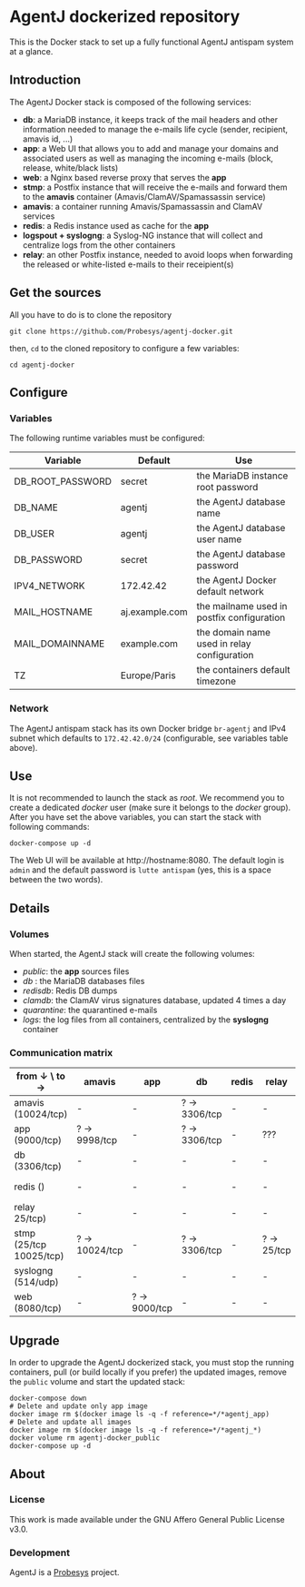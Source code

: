# AgentJ dockerized repository

This is the Docker stack to set up a fully functional AgentJ antispam system at a glance.

## Introduction

The AgentJ Docker stack is composed of the following services:

- **db**: a MariaDB instance, it keeps track of the mail headers and other information needed to manage the e-mails life cycle (sender, recipient, amavis id, ...)
- **app**: a Web UI that allows you to add and manage your domains and associated users as well as managing the incoming e-mails (block, release, white/black lists)
- **web**: a Nginx based reverse proxy that serves the **app**
- **stmp**: a Postfix instance that will receive the e-mails and forward them to the **amavis** container (Amavis/ClamAV/Spamassassin service)
- **amavis**: a container running Amavis/Spamassassin and ClamAV services
- **redis**: a Redis instance used as cache for the **app**
- **logspout + syslogng**: a Syslog-NG instance that will collect and centralize logs from the other containers
- **relay**: an other Postfix instance, needed to avoid loops when forwarding the released or white-listed e-mails to their receipient(s)

## Get the sources

All you have to do is to clone the repository

    git clone https://github.com/Probesys/agentj-docker.git

then, `cd` to the cloned repository to configure a few variables:

    cd agentj-docker

## Configure

### Variables

The following runtime variables must be configured:

| Variable         | Default        | Use                                         |
|------------------|----------------|---------------------------------------------|
| DB_ROOT_PASSWORD | secret         | the MariaDB instance root password          |
| DB_NAME          | agentj         | the AgentJ database name                    |
| DB_USER          | agentj         | the AgentJ database user name               |
| DB_PASSWORD      | secret         | the AgentJ database password                |
| IPV4_NETWORK     | 172.42.42      | the AgentJ Docker default network           |
| MAIL_HOSTNAME    | aj.example.com | the mailname used in postfix configuration  |
| MAIL_DOMAINNAME  | example.com    | the domain name used in relay configuration |
| TZ               | Europe/Paris   | the containers default timezone             |

### Network

The AgentJ antispam stack has its own Docker bridge `br-agentj` and IPv4 subnet which defaults to `172.42.42.0/24` (configurable, see variables table above).

## Use

It is not recommended to launch the stack as *root*. We recommend you to create a dedicated *docker* user (make sure it belongs to the *docker* group).
After you have set the above variables, you can start the stack with following commands:

    docker-compose up -d

The Web UI will be available at http://hostname:8080.
The default login is `admin` and the default password is `lutte antispam` (yes, this is a space between the two words).

## Details

### Volumes

When started, the AgentJ stack will create the following volumes:

- *public*: the **app** sources files
- *db* : the MariaDB databases files
- *redisdb*: Redis DB dumps
- *clamdb*: the ClamAV virus signatures database, updated 4 times a day
- *quarantine*: the quarantined e-mails
- *logs*: the log files from all containers, centralized by the **syslogng** container

### Communication matrix

| from ↓ \ to →           | amavis        | app          | db           | redis | relay      | smtp          | syslog      | web |
|-------------------------|---------------|--------------|--------------|-------|------------|---------------|-------------|-----|
| amavis (10024/tcp)      | -             | -            | ? → 3306/tcp | -     | -          | ? → 10025/tcp | ? → 514/udp | -   |
| app (9000/tcp)          | ? → 9998/tcp  | -            | ? → 3306/tcp | -     | ???        | ? → 514/udp   | -           | -   |
| db (3306/tcp)           | -             | -            | -            | -     | -          | -             | ? → 514/udp | -   |
| redis ()                | -             | -            | -            | -     | -          | -             | ? → 514/udp | -   |
| relay 25/tcp)           | -             | -            | -            | -     | -          | -             | ? → 514/udp | -   |
| stmp (25/tcp 10025/tcp) | ? → 10024/tcp | -            | ? → 3306/tcp | -     | ? → 25/tcp | ? → 514/udp   | -           | -   |
| syslogng (514/udp)      | -             | -            | -            | -     | -          | -             | ? → 514/udp | -   |
| web (8080/tcp)          | -             | ? → 9000/tcp | -            | -     | -          | -             | ? → 514/udp | -   |

## Upgrade

In order to upgrade the AgentJ dockerized stack, you must stop the running containers, pull (or build locally if you prefer) the updated images, remove the `public` volume and start the updated stack:

    docker-compose down
    # Delete and update only app image
    docker image rm $(docker image ls -q -f reference=*/*agentj_app)
    # Delete and update all images
    docker image rm $(docker image ls -q -f reference=*/*agentj_*)
    docker volume rm agentj-docker_public
    docker-compose up -d

## About

### License

This work is made available under the GNU Affero General Public License v3.0.

### Development

AgentJ is a [Probesys](https://www.probesys.com) project.
